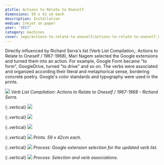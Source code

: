 ```yaml
---
ptitle: Actions to Relate to Oneself
dimensions: 59 x 42 cm each
description: Installation
medium: Inkjet on paper
year: '2017'
category: machines
cover: imgs/actions-to-relate-to-oneself/actions-to-relate-to-oneself_00.webp
---
```

Directly influenced by Richard Serra's list (Verb List Compilation,: Actions to Relate to Oneself / 1967-1968), Mari Nagem selected the Google extensions and turned them into an action. For example, Google Form became "to form", GoogleDrive, turned "to drive" and so on. The verbs were associated and organized according their literal and metaphorical sense, bordering concrete poetry. Google's color standards and typography were used in the prints.

![]({{site.baseurl}}/imgs/actions-to-relate-to-oneself/serra_actions_moma.webp)
_Verb List Compilation: Actions to Relate to Oneself / 1967-1968 - Richard Serra._

{:.vertical}
![]({{site.baseurl}}/imgs/actions-to-relate-to-oneself/actions-to-relate-to-oneself_01-azul.webp)

{:.vertical}
![]({{site.baseurl}}/imgs/actions-to-relate-to-oneself/actions-to-relate-to-oneself_02-vermelho.webp)

{:.vertical}
![]({{site.baseurl}}/imgs/actions-to-relate-to-oneself/actions-to-relate-to-oneself_03-amarelo.webp)

{:.vertical}
![]({{site.baseurl}}/imgs/actions-to-relate-to-oneself/actions-to-relate-to-oneself_04-verde.webp)
_Prints. 59 x 42cm each._

{:.vertical}
![]({{site.baseurl}}/imgs/actions-to-relate-to-oneself/actions-to-relate-to-oneself_5948.webp)
_Process: Google extension selection for the updated verb list._

{:.vertical}
![]({{site.baseurl}}/imgs/actions-to-relate-to-oneself/actions-to-relate-to-oneself_5953.webp)
_Process: Selection and verb associations._
